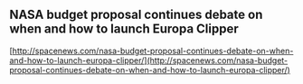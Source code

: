 ## NASA budget proposal continues debate on when and how to launch Europa Clipper
  
  [http://spacenews.com/nasa-budget-proposal-continues-debate-on-when-and-how-to-launch-europa-clipper/](http://spacenews.com/nasa-budget-proposal-continues-debate-on-when-and-how-to-launch-europa-clipper/)